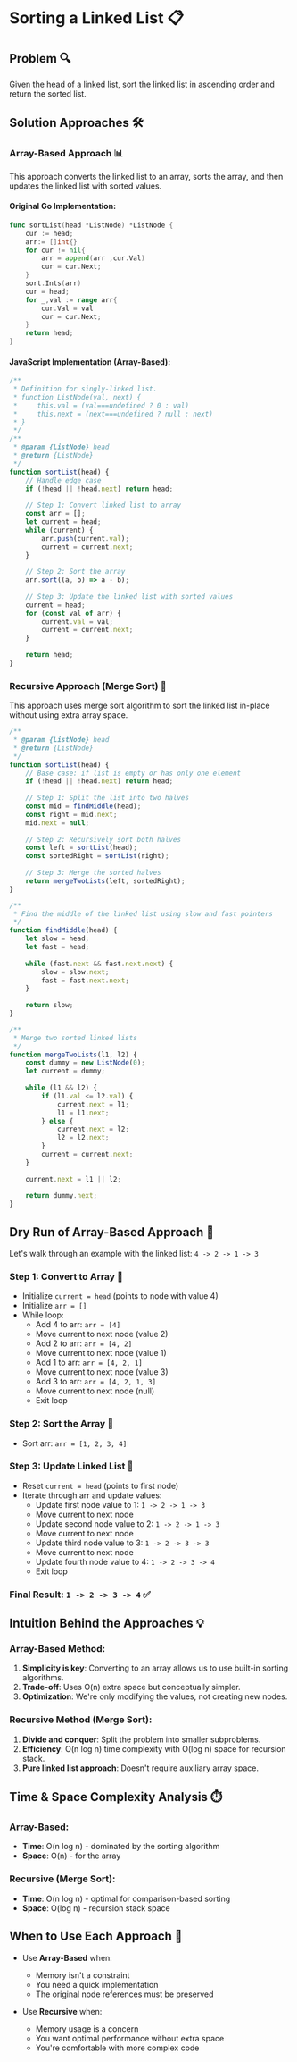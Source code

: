 # Sorting a Linked List 📋

## Problem 🔍

Given the head of a linked list, sort the linked list in ascending order and return the sorted list.

## Solution Approaches 🛠️

### Array-Based Approach 📊

This approach converts the linked list to an array, sorts the array, and then updates the linked list with sorted values.

#### Original Go Implementation:
```go
func sortList(head *ListNode) *ListNode {
    cur := head;
    arr:= []int{}
    for cur != nil{
        arr = append(arr ,cur.Val)
        cur = cur.Next;
    }
    sort.Ints(arr)
    cur = head;
    for _,val := range arr{
        cur.Val = val
        cur = cur.Next;
    }
    return head;
}
```

#### JavaScript Implementation (Array-Based):
```javascript
/**
 * Definition for singly-linked list.
 * function ListNode(val, next) {
 *     this.val = (val===undefined ? 0 : val)
 *     this.next = (next===undefined ? null : next)
 * }
 */
/**
 * @param {ListNode} head
 * @return {ListNode}
 */
function sortList(head) {
    // Handle edge case
    if (!head || !head.next) return head;
    
    // Step 1: Convert linked list to array
    const arr = [];
    let current = head;
    while (current) {
        arr.push(current.val);
        current = current.next;
    }
    
    // Step 2: Sort the array
    arr.sort((a, b) => a - b);
    
    // Step 3: Update the linked list with sorted values
    current = head;
    for (const val of arr) {
        current.val = val;
        current = current.next;
    }
    
    return head;
}
```

### Recursive Approach (Merge Sort) 🔄

This approach uses merge sort algorithm to sort the linked list in-place without using extra array space.

```javascript
/**
 * @param {ListNode} head
 * @return {ListNode}
 */
function sortList(head) {
    // Base case: if list is empty or has only one element
    if (!head || !head.next) return head;
    
    // Step 1: Split the list into two halves
    const mid = findMiddle(head);
    const right = mid.next;
    mid.next = null;
    
    // Step 2: Recursively sort both halves
    const left = sortList(head);
    const sortedRight = sortList(right);
    
    // Step 3: Merge the sorted halves
    return mergeTwoLists(left, sortedRight);
}

/**
 * Find the middle of the linked list using slow and fast pointers
 */
function findMiddle(head) {
    let slow = head;
    let fast = head;
    
    while (fast.next && fast.next.next) {
        slow = slow.next;
        fast = fast.next.next;
    }
    
    return slow;
}

/**
 * Merge two sorted linked lists
 */
function mergeTwoLists(l1, l2) {
    const dummy = new ListNode(0);
    let current = dummy;
    
    while (l1 && l2) {
        if (l1.val <= l2.val) {
            current.next = l1;
            l1 = l1.next;
        } else {
            current.next = l2;
            l2 = l2.next;
        }
        current = current.next;
    }
    
    current.next = l1 || l2;
    
    return dummy.next;
}
```

## Dry Run of Array-Based Approach 🔬

Let's walk through an example with the linked list: `4 -> 2 -> 1 -> 3`

### Step 1: Convert to Array 📝
- Initialize `current = head` (points to node with value 4)
- Initialize `arr = []`
- While loop:
  - Add 4 to arr: `arr = [4]`
  - Move current to next node (value 2)
  - Add 2 to arr: `arr = [4, 2]`
  - Move current to next node (value 1)
  - Add 1 to arr: `arr = [4, 2, 1]`
  - Move current to next node (value 3)
  - Add 3 to arr: `arr = [4, 2, 1, 3]`
  - Move current to next node (null)
  - Exit loop

### Step 2: Sort the Array 🔢
- Sort arr: `arr = [1, 2, 3, 4]`

### Step 3: Update Linked List 🔄
- Reset `current = head` (points to first node)
- Iterate through arr and update values:
  - Update first node value to 1: `1 -> 2 -> 1 -> 3`
  - Move current to next node
  - Update second node value to 2: `1 -> 2 -> 1 -> 3`
  - Move current to next node
  - Update third node value to 3: `1 -> 2 -> 3 -> 3`
  - Move current to next node
  - Update fourth node value to 4: `1 -> 2 -> 3 -> 4`
  - Exit loop

### Final Result: `1 -> 2 -> 3 -> 4` ✅

## Intuition Behind the Approaches 💡

### Array-Based Method:
1. **Simplicity is key**: Converting to an array allows us to use built-in sorting algorithms.
2. **Trade-off**: Uses O(n) extra space but conceptually simpler.
3. **Optimization**: We're only modifying the values, not creating new nodes.

### Recursive Method (Merge Sort):
1. **Divide and conquer**: Split the problem into smaller subproblems.
2. **Efficiency**: O(n log n) time complexity with O(log n) space for recursion stack.
3. **Pure linked list approach**: Doesn't require auxiliary array space.

## Time & Space Complexity Analysis ⏱️

### Array-Based:
- **Time**: O(n log n) - dominated by the sorting algorithm
- **Space**: O(n) - for the array

### Recursive (Merge Sort):
- **Time**: O(n log n) - optimal for comparison-based sorting
- **Space**: O(log n) - recursion stack space

## When to Use Each Approach 🤔

- Use **Array-Based** when:
  - Memory isn't a constraint
  - You need a quick implementation
  - The original node references must be preserved

- Use **Recursive** when:
  - Memory usage is a concern
  - You want optimal performance without extra space
  - You're comfortable with more complex code